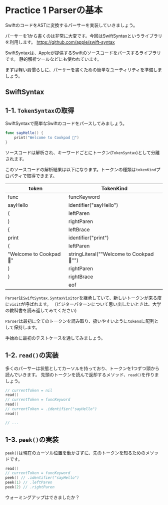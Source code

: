 # Practice 1 Parserの基本

SwiftのコードをASTに変換するパーサーを実装していきましょう。

パーサーを1から書くのは非常に大変です。今回はSwiftSyntaxというライブラリを利用します。
https://github.com/apple/swift-syntax

SwiftSyntaxは、Appleが提供するSwiftのソースコードをパースするライブラリです。
静的解析ツールなどにも使われています。

まずは軽い肩慣らしに、パーサーを書くための簡単なユーティリティを準備しましょう。

## SwiftSyntax

## 1-1. `TokenSyntax`の取得

SwiftSyntaxで簡単なSwiftのコードをパースしてみましょう。

```swift
func sayHello() {
    print("Welcome to Cookpad 🍳")
}
```

ソースコードは解析され、キーワードごとにトークン(`TokenSyntax`)として分離されます。

このソースコードの解析結果は以下になります。トークンの種類は`tokenKind`プロパティで取得できます。

|token|TokenKind|
|-----|---------|
|func|funcKeyword|
|sayHello|identifier("sayHello")|
|(|leftParen|
|)|rightParen|
|{|leftBrace|
|print|identifier("print")|
|(|leftParen|
|"Welcome to Cookpad 🍳"|stringLiteral("\"Welcome to Cookpad 🍳\"")|
|)|rightParen|
|}|rightBrace|
|<EOF>|eof|

`Parser`は`SwiftSyntax.SyntaxVisitor`を継承していて、新しいトークンが来る度に`visit`が呼ばれます。
（ビジターパターンについて思い出したいときは、大学の教科書を読み返してみてください)

`Parser`は最初に全てのトークンを読み取り、扱いやすいように`tokens`に配列として保持します。

手始めに最初のテストケースを通してみましょう。

## 1-2. `read()`の実装

多くのパーサーは状態としてカーソルを持っており、トークンを1つずつ頭から読んでいきます。
先頭のトークンを読んで返却するメソッド、`read()`を作りましょう。

```swift
// currentToken = nil
read()
// currentToken = funcKeyword
read()
// currentToken = .identifier("sayHello")
read()

// ...
```

## 1-3. `peek()`の実装

`peek()`は現在のカーソル位置を動かさずに、先のトークンを知るためのメソッドです。

```swift
read()
// currentToken = funcKeyword
peek() // .identifier("sayHello")
peek(1) // .leftParen
peek(2) // .rightParen
```

ウォーミングアップはできましたか？
